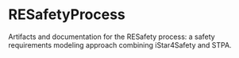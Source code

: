 # RESafetyProcess
Artifacts and documentation for the RESafety process: a safety requirements modeling approach combining iStar4Safety and STPA.
